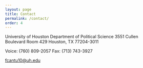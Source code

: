 ```yaml
---
layout: page
title: Contact
permalink: /contact/
order: 4
---
```


University of Houston
Department of Political Science
3551 Cullen Boulevard Room 429
Houston, TX 77204-3011

Voice: (760) 809-2057
Fax: (713) 743-3927

fcantu10@uh.edu
